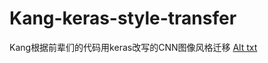 # Kang-keras-style-transfer
Kang根据前辈们的代码用keras改写的CNN图像风格迁移
[Alt txt](https://github.com/KANG99/Kang-keras-style-transfer/raw/master/results/09.png)

